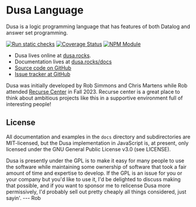 # Dusa Language

Dusa is a logic programming language that has features of both Datalog and answer
set programming.

[![Run static checks](https://github.com/robsimmons/dusa/actions/workflows/check.yml/badge.svg)](https://github.com/robsimmons/dusa/actions/workflows/check.yml)
[![Coverage Status](https://coveralls.io/repos/github/robsimmons/dusa/badge.svg?branch=main)](https://coveralls.io/github/robsimmons/dusa?branch=main)
[![NPM Module](https://img.shields.io/npm/v/dusa.svg)](https://www.npmjs.com/package/dusa)

- Dusa lives online at [dusa.rocks](https://dusa.rocks/).
- Documentation lives at [dusa.rocks/docs](https://dusa.rocks/docs/)
- [Source code on GitHub](https://github.com/robsimmons/dusa)
- [Issue tracker at GitHub](https://github.com/robsimmons/dusa/issues)

Dusa was initially developed by Rob Simmons and Chris Martens while Rob attended
[Recurse Center](https://www.recurse.com/) in Fall 2023. Recurse center is a
great place to think about ambitious projects like this in a supportive
environment full of interesting people!

## License

All documentation and examples in the `docs` directory and subdirectories are
MIT-licensed, but the Dusa implementation in JavaScript is, at present, only licensed
under the GNU General Public License v3.0 (see LICENSE).

Dusa is presently under the GPL is to make it easy for many people to use
the software while maintaining some ownership of software that took a
fair amount of time and expertise to develop. If the GPL is an issue for you
or your company but you'd like to use it, I'd be delighted to discuss
making that possible, and if you want to sponsor me to relicense Dusa
more permissively, I'd probably sell out pretty cheaply all things
considered, just sayin'. --- Rob
